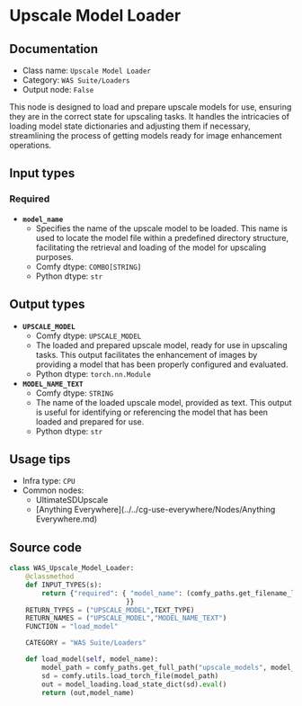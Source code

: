 # Upscale Model Loader
## Documentation
- Class name: `Upscale Model Loader`
- Category: `WAS Suite/Loaders`
- Output node: `False`

This node is designed to load and prepare upscale models for use, ensuring they are in the correct state for upscaling tasks. It handles the intricacies of loading model state dictionaries and adjusting them if necessary, streamlining the process of getting models ready for image enhancement operations.
## Input types
### Required
- **`model_name`**
    - Specifies the name of the upscale model to be loaded. This name is used to locate the model file within a predefined directory structure, facilitating the retrieval and loading of the model for upscaling purposes.
    - Comfy dtype: `COMBO[STRING]`
    - Python dtype: `str`
## Output types
- **`UPSCALE_MODEL`**
    - Comfy dtype: `UPSCALE_MODEL`
    - The loaded and prepared upscale model, ready for use in upscaling tasks. This output facilitates the enhancement of images by providing a model that has been properly configured and evaluated.
    - Python dtype: `torch.nn.Module`
- **`MODEL_NAME_TEXT`**
    - Comfy dtype: `STRING`
    - The name of the loaded upscale model, provided as text. This output is useful for identifying or referencing the model that has been loaded and prepared for use.
    - Python dtype: `str`
## Usage tips
- Infra type: `CPU`
- Common nodes:
    - UltimateSDUpscale
    - [Anything Everywhere](../../cg-use-everywhere/Nodes/Anything Everywhere.md)



## Source code
```python
class WAS_Upscale_Model_Loader:
    @classmethod
    def INPUT_TYPES(s):
        return {"required": { "model_name": (comfy_paths.get_filename_list("upscale_models"), ),
                             }}
    RETURN_TYPES = ("UPSCALE_MODEL",TEXT_TYPE)
    RETURN_NAMES = ("UPSCALE_MODEL","MODEL_NAME_TEXT")
    FUNCTION = "load_model"

    CATEGORY = "WAS Suite/Loaders"

    def load_model(self, model_name):
        model_path = comfy_paths.get_full_path("upscale_models", model_name)
        sd = comfy.utils.load_torch_file(model_path)
        out = model_loading.load_state_dict(sd).eval()
        return (out,model_name)

```
